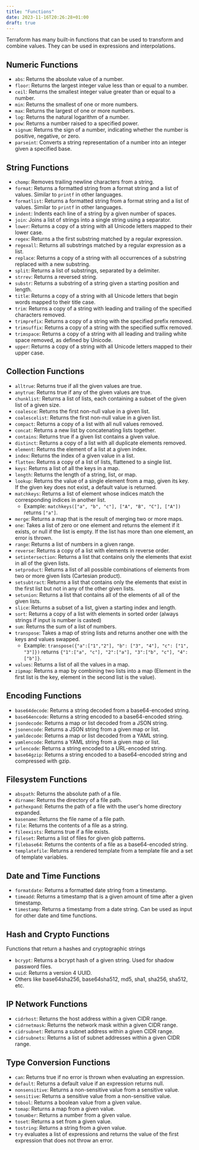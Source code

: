 ```yaml
---
title: "Functions"
date: 2023-11-16T20:26:28+01:00
draft: true
---
```


Terraform has many built-in functions that can be used to transform and combine values. They can be used in expressions and interpolations.

## Numeric Functions

- `abs`: Returns the absolute value of a number.
- `floor`: Returns the largest integer value less than or equal to a number.
- `ceil`: Returns the smallest integer value greater than or equal to a number.
- `min`: Returns the smallest of one or more numbers.
- `max`: Returns the largest of one or more numbers.
- `log`: Returns the natural logarithm of a number.
- `pow`: Returns a number raised to a specified power.
- `signum`: Returns the sign of a number, indicating whether the number is positive, negative, or zero.
- `parseint`: Converts a string representation of a number into an integer given a specified base.

## String Functions

- `chomp`: Removes trailing newline characters from a string.
- `format`: Returns a formatted string from a format string and a list of values. Similar to `printf` in other languages.
- `formatlist`: Returns a formatted string from a format string and a list of values. Similar to `printf` in other languages.
- `indent`: Indents each line of a string by a given number of spaces.
- `join`: Joins a list of strings into a single string using a separator.
- `lower`: Returns a copy of a string with all Unicode letters mapped to their lower case.
- `regex`: Returns a the first substring matched by a regular expression.
- `regexall`: Returns all substrings matched by a regular expression as a list.
- `replace`: Returns a copy of a string with all occurrences of a substring replaced with a new substring.
- `split`: Returns a list of substrings, separated by a delimiter.
- `strrev`: Returns a reversed string.
- `substr`: Returns a substring of a string given a starting position and length.
- `title`: Returns a copy of a string with all Unicode letters that begin words mapped to their title case.
- `trim`: Returns a copy of a string with leading and trailing of the specified characters removed.
- `trimprefix`: Returns a copy of a string with the specified prefix removed. 
- `trimsuffix`: Returns a copy of a string with the specified suffix removed.
- `trimspace`: Returns a copy of a string with all leading and trailing white space removed, as defined by Unicode.
- `upper`: Returns a copy of a string with all Unicode letters mapped to their upper case.

## Collection Functions

- `alltrue`: Returns true if all the given values are true.
- `anytrue`: Returns true if any of the given values are true.
- `chunklist`: Returns a list of lists, each containing a subset of the given list of a given size.
- `coalesce`: Returns the first non-null value in a given list.
- `coalescelist`: Returns the first non-null value in a given list.
- `compact`: Returns a copy of a list with all null values removed.
- `concat`: Returns a new list by concatenating lists together.
- `contains`: Returns true if a given list contains a given value.
- `distinct`: Returns a copy of a list with all duplicate elements removed.
- `element`: Returns the element of a list at a given index.
- `index`: Returns the index of a given value in a list.
- `flatten`: Returns a copy of a list of lists, flattened to a single list.
- `keys`: Returns a list of all the keys in a map.
- `length`: Returns the length of a string, list, or map.
- `lookup`: Returns the value of a single element from a map, given its key. If the given key does not exist, a default value is returned.
- `matchkeys`: Returns a list of element whose indices match the corresponding indices in another list.
  - Example: `matchkeys(["a", "b", "c"], ["A", "B", "C"], ["A"])` returns `["a"]`.
- `merge`: Returns a map that is the result of merging two or more maps.
- `one`: Takes a list of zero or one element and returns the element if it exists, or null if the list is empty. If the list has more than one element, an error is thrown.
- `range`: Returns a list of numbers in a given range.
- `reverse`: Returns a copy of a list with elements in reverse order.
- `setintersection`: Returns a list that contains only the elements that exist in all of the given lists.
- `setproduct`: Returns a list of all possible combinations of elements from two or more given lists (Cartesian product).
- `setsubtract`: Returns a list that contains only the elements that exist in the first list but not in any of the other given lists.
- `setunion`: Returns a list that contains all of the elements of all of the given lists.
- `slice`: Returns a subset of a list, given a starting index and length.
- `sort`: Returns a copy of a list with elements in sorted order (always strings if input is number is casted)
- `sum`: Returns the sum of a list of numbers.
- `transpose`: Takes a map of string lists and returns another one with the keys and values swapped.
  - Example: `transpose({"a":["1","2"], "b": ["3", "4"], "c": ["1", "3"]})` returns `{"1":["a", "c"], "2":["a"], "3":["b", "c"], "4":["b"]}`.
- `values`: Returns a list of all the values in a map.
- `zipmap`: Returns a map by combining two lists into a map (Element in the first list is the key, element in the second list is the value).

## Encoding Functions

- `base64decode`: Returns a string decoded from a base64-encoded string.
- `base64encode`: Returns a string encoded to a base64-encoded string.
- `jsondecode`: Returns a map or list decoded from a JSON string.
- `jsonencode`: Returns a JSON string from a given map or list.
- `yamldecode`: Returns a map or list decoded from a YAML string.
- `yamlencode`: Returns a YAML string from a given map or list.
- `urlencode`: Returns a string encoded to a URL-encoded string.
- `base64gzip`: Returns a string encoded to a base64-encoded string and compressed with gzip.

## Filesystem Functions

- `abspath`: Returns the absolute path of a file.
- `dirname`: Returns the directory of a file path.
- `pathexpand`: Returns the path of a file with the user's home directory expanded.
- `basename`: Returns the file name of a file path.
- `file`: Returns the contents of a file as a string.
- `fileexists`: Returns true if a file exists.
- `fileset`: Returns a list of files for given glob patterns.
- `filebase64`: Returns the contents of a file as a base64-encoded string.
- `templatefile`: Returns a rendered template from a template file and a set of template variables.

## Date and Time Functions

- `formatdate`: Returns a formatted date string from a timestamp.
- `timeadd`: Returns a timestamp that is a given amount of time after a given timestamp.
- `timestamp`: Returns a timestamp from a date string. Can be used as input for other date and time functions.

## Hash and Crypto Functions

Functions that return a hashes and cryptographic strings

- `bcrypt`: Returns a bcrypt hash of a given string. Used for shadow password files.
- `uuid`: Returns a version 4 UUID.
- Others like base64sha256, base64sha512, md5, sha1, sha256, sha512, etc.

## IP Network Functions

- `cidrhost`: Returns the host address within a given CIDR range.
- `cidrnetmask`: Returns the network mask within a given CIDR range.
- `cidrsubnet`: Returns a subnet address within a given CIDR range.
- `cidrsubnets`: Returns a list of subnet addresses within a given CIDR range.


## Type Conversion Functions

- `can`: Returns true if no error is thrown when evaluating an expression.
- `default`: Returns a default value if an expression returns null.
- `nonsensitive`: Returns a non-sensitive value from a sensitive value.
- `sensitive`: Returns a sensitive value from a non-sensitive value.
- `tobool`: Returns a boolean value from a given value.
- `tomap`: Returns a map from a given value.
- `tonumber`: Returns a number from a given value.
- `toset`: Returns a set from a given value.
- `tostring`: Returns a string from a given value.
- `try` evaluates a list of expressions and returns the value of the first expression that does not throw an error.